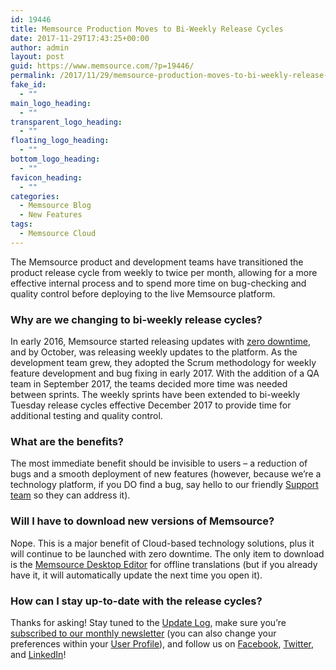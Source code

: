 ```yaml
---
id: 19446
title: Memsource Production Moves to Bi-Weekly Release Cycles
date: 2017-11-29T17:43:25+00:00
author: admin
layout: post
guid: https://www.memsource.com/?p=19446/
permalink: /2017/11/29/memsource-production-moves-to-bi-weekly-release-cycles/
fake_id:
  - ""
main_logo_heading:
  - ""
transparent_logo_heading:
  - ""
floating_logo_heading:
  - ""
bottom_logo_heading:
  - ""
favicon_heading:
  - ""
categories:
  - Memsource Blog
  - New Features
tags:
  - Memsource Cloud
---
```

<span style="font-weight: 400;">The Memsource product and development teams have transitioned the product release cycle from weekly to twice per month, allowing for a more effective internal process and to spend more time on bug-checking and quality control before deploying to the live Memsource platform.</span><!--more-->

### Why are we changing to bi-weekly release cycles?

<span style="font-weight: 400;">In early 2016, Memsource started releasing updates with </span>[<span style="font-weight: 400;">zero downtime</span>](https://www.memsource.com/blog/2016/03/07/our-first-ever-zero-downtime-deployment-of-major-release/)<span style="font-weight: 400;">, and by October, was releasing weekly updates to the platform. As the development team grew, they adopted the Scrum methodology for weekly feature development and bug fixing in early 2017. With the addition of a QA team in September 2017, the teams decided more time was needed between sprints. The weekly sprints have been extended to bi-weekly Tuesday release cycles effective December 2017 to provide time for additional testing and quality control.</span>

### What are the benefits?

<span style="font-weight: 400;">The most immediate benefit should be invisible to users &#8211; a reduction of bugs and a smooth deployment of new features (however, because we’re a technology platform, if you DO find a bug, say hello to our friendly <a href="mailto:support@memsource.com">Support team</a> so they can address it).</span>

### Will I have to download new versions of Memsource?

<span style="font-weight: 400;">Nope. This is a major benefit of Cloud-based technology solutions, plus it will continue to be launched with zero downtime. The only item to download is the <a href="https://www.memsource.com/download/" target="_blank" rel="noopener">Memsource Desktop Editor</a> for offline translations (but if you already have it, it will automatically update the next time you open it).</span>

### How can I stay up-to-date with the release cycles?

<span style="font-weight: 400;">Thanks for asking! Stay tuned to the <a href="https://www.memsource.com/new/" target="_blank" rel="noopener">Update Log</a>, make sure you’re <a href="https://memsource.us14.list-manage.com/subscribe/post?u=a669d8809a7040c44d08b1906&id=3b32a716d4" target="_blank" rel="noopener">subscribed to our monthly newsletter</a> (you can also change your preferences within your <a href="https://www.memsource.com/blog/2017/10/12/introducing-user-profiles/" target="_blank" rel="noopener">User Profile</a>), and follow us on <a href="https://www.facebook.com/memsource" target="_blank" rel="noopener">Facebook</a>, <a href="https://twitter.com/memsource" target="_blank" rel="noopener">Twitter</a>, and <a href="https://www.linkedin.com/company/memsource-technologies/" target="_blank" rel="noopener">LinkedIn</a>!</span>